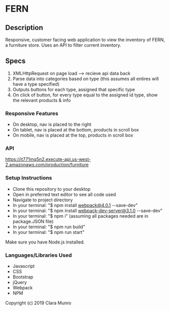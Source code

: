 # FERN

## Description
Responsive, customer facing web application to view the inventory of FERN, a furniture store. Uses an API to filter current inventory.

## Specs

1. XMLHttpRequest on page load --> recieve api data back
2. Parse data into categories based on type (this assumes all entires will have a type specified)
3. Outputs buttons for each type, assigned that specific type
4. On click of button, for every type equal to the assigned id type, show the relevant products & info

### Responsive Features
* On desktop, nav is placed to the right
* On tablet, nav is placed at the bottom, products in scroll box
* On mobile, nav is placed at the top, products in scroll box

### API

https://it771mq5n2.execute-api.us-west-2.amazonaws.com/production/furniture


### Setup Instructions

* Clone this repository to your desktop
* Open in preferred text editor to see all code used
* Navigate to project directory
* In your terminal: "$ npm install webpack@4.0.1 --save-dev"
* In your terminal: "$ npm install webpack-dev-server@3.1.0 --save-dev"
* In your terminal: "$ npm i" (assuming all packages needed are in package.JSON file)
* In your terminal: "$ npm run build"
* In your terminal: "$ npm run start"

Make sure you have Node.js installed.

### Languages/Libraries Used
* Javascript
* CSS
* Bootstrap
* jQuery
* Webpack
* NPM

Copyright (c) 2019 Clara Munro